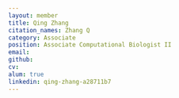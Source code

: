 ```yaml
---
layout: member
title: Qing Zhang
citation_names: Zhang Q
category: Associate
position: Associate Computational Biologist II
email:
github: 
cv:
alum: true
linkedin: qing-zhang-a28711b7
---
```


